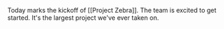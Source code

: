 Today marks the kickoff of [[Project Zebra]]. The team is excited to get started. It's the largest project we've ever taken on.